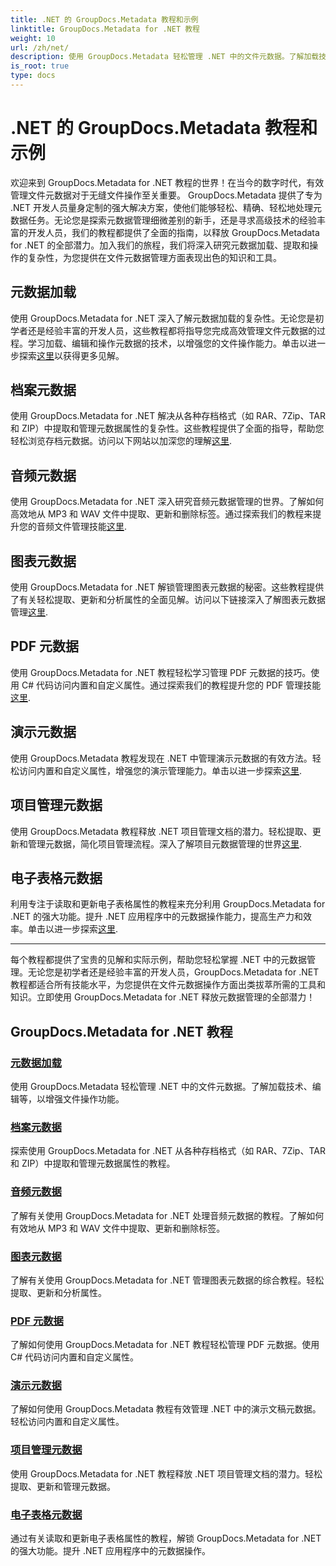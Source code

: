 ```yaml
---
title: .NET 的 GroupDocs.Metadata 教程和示例
linktitle: GroupDocs.Metadata for .NET 教程
weight: 10
url: /zh/net/
description: 使用 GroupDocs.Metadata 轻松管理 .NET 中的文件元数据。了解加载技术、编辑等，以增强文件操作功能。
is_root: true
type: docs
---
```

# .NET 的 GroupDocs.Metadata 教程和示例

欢迎来到 GroupDocs.Metadata for .NET 教程的世界！在当今的数字时代，有效管理文件元数据对于无缝文件操作至关重要。 GroupDocs.Metadata 提供了专为 .NET 开发人员量身定制的强大解决方案，使他们能够轻松、精确、轻松地处理元数据任务。无论您是探索元数据管理细微差别的新手，还是寻求高级技术的经验丰富的开发人员，我们的教程都提供了全面的指南，以释放 GroupDocs.Metadata for .NET 的全部潜力。加入我们的旅程，我们将深入研究元数据加载、提取和操作的复杂性，为您提供在文件元数据管理方面表现出色的知识和工具。

## 元数据加载  
使用 GroupDocs.Metadata for .NET 深入了解元数据加载的复杂性。无论您是初学者还是经验丰富的开发人员，这些教程都将指导您完成高效管理文件元数据的过程。学习加载、编辑和操作元数据的技术，以增强您的文件操作能力。单击以进一步探索[这里](./metadata-loading/)以获得更多见解。

## 档案元数据  
使用 GroupDocs.Metadata for .NET 解决从各种存档格式（如 RAR、7Zip、TAR 和 ZIP）中提取和管理元数据属性的复杂性。这些教程提供了全面的指导，帮助您轻松浏览存档元数据。访问以下网站以加深您的理解[这里](./archive-metadata/).

## 音频元数据  
使用 GroupDocs.Metadata for .NET 深入研究音频元数据管理的世界。了解如何高效地从 MP3 和 WAV 文件中提取、更新和删除标签。通过探索我们的教程来提升您的音频文件管理技能[这里](./audio-metadata/).

## 图表元数据  
使用 GroupDocs.Metadata for .NET 解锁管理图表元数据的秘密。这些教程提供了有关轻松提取、更新和分析属性的全面见解。访问以下链接深入了解图表元数据管理[这里](./diagram-metadata/).

## PDF 元数据  
使用 GroupDocs.Metadata for .NET 教程轻松学习管理 PDF 元数据的技巧。使用 C# 代码访问内置和自定义属性。通过探索我们的教程提升您的 PDF 管理技能[这里](./pdf-metadata/).

## 演示元数据  
使用 GroupDocs.Metadata 教程发现在 .NET 中管理演示元数据的有效方法。轻松访问内置和自定义属性，增强您的演示管理能力。单击以进一步探索[这里](./presentation-metadata/).

## 项目管理元数据  
使用 GroupDocs.Metadata 教程释放 .NET 项目管理文档的潜力。轻松提取、更新和管理元数据，简化项目管理流程。深入了解项目元数据管理的世界[这里](./project-management-metadata/).

## 电子表格元数据  
利用专注于读取和更新电子表格属性的教程来充分利用 GroupDocs.Metadata for .NET 的强大功能。提升 .NET 应用程序中的元数据操作能力，提高生产力和效率。单击以进一步探索[这里](./spreadsheet-metadata/).

----
每个教程都提供了宝贵的见解和实际示例，帮助您轻松掌握 .NET 中的元数据管理。无论您是初学者还是经验丰富的开发人员，GroupDocs.Metadata for .NET 教程都适合所有技能水平，为您提供在文件元数据操作方面出类拔萃所需的工具和知识。立即使用 GroupDocs.Metadata for .NET 释放元数据管理的全部潜力！ 

## GroupDocs.Metadata for .NET 教程
### [元数据加载](./metadata-loading/)
使用 GroupDocs.Metadata 轻松管理 .NET 中的文件元数据。了解加载技术、编辑等，以增强文件操作功能。
### [档案元数据](./archive-metadata/)
探索使用 GroupDocs.Metadata for .NET 从各种存档格式（如 RAR、7Zip、TAR 和 ZIP）中提取和管理元数据属性的教程。
### [音频元数据](./audio-metadata/)
了解有关使用 GroupDocs.Metadata for .NET 处理音频元数据的教程。了解如何有效地从 MP3 和 WAV 文件中提取、更新和删除标签。
### [图表元数据](./diagram-metadata/)
了解有关使用 GroupDocs.Metadata for .NET 管理图表元数据的综合教程。轻松提取、更新和分析属性。
### [PDF 元数据](./pdf-metadata/)
了解如何使用 GroupDocs.Metadata for .NET 教程轻松管理 PDF 元数据。使用 C# 代码访问内置和自定义属性。
### [演示元数据](./presentation-metadata/)
了解如何使用 GroupDocs.Metadata 教程有效管理 .NET 中的演示文稿元数据。轻松访问内置和自定义属性。
### [项目管理元数据](./project-management-metadata/)
使用 GroupDocs.Metadata for .NET 教程释放 .NET 项目管理文档的潜力。轻松提取、更新和管理元数据。
### [电子表格元数据](./spreadsheet-metadata/)
通过有关读取和更新电子表格属性的教程，解锁 GroupDocs.Metadata for .NET 的强大功能。提升 .NET 应用程序中的元数据操作。
